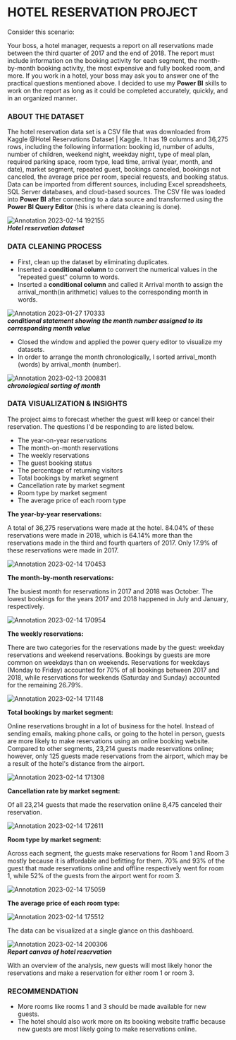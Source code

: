 # HOTEL RESERVATION PROJECT

Consider this scenario:

Your boss, a hotel manager, requests a report on all reservations made between the third quarter of 2017 and the end of 2018. The report must include information on the booking activity for each segment, the month-by-month booking activity, the most expensive and fully booked room, and more. If you work in a hotel, your boss may ask you to answer one of the practical questions mentioned above. I decided to use my **Power BI** skills to work on the report as long as it could be completed accurately, quickly, and in an organized manner.

### ABOUT THE DATASET

The hotel reservation data set is a CSV file that was downloaded from Kaggle @Hotel Reservations Dataset | Kaggle. It has 19 columns and 36,275 rows, including the following information: booking id, number of adults, number of children, weekend night, weekday night, type of meal plan, required parking space, room type, lead time, arrival (year, month, and date), market segment, repeated guest, bookings canceled, bookings not canceled, the average price per room, special requests, and booking status. Data can be imported from different sources, including Excel spreadsheets, SQL Server databases, and cloud-based sources. The CSV file was loaded into **Power BI** after connecting to a data source and transformed using the **Power BI Query Editor** (this is where data cleaning is done).

![Annotation 2023-02-14 192155](https://user-images.githubusercontent.com/119788228/219125551-e675c90f-d35d-4fa4-871f-15a26eae833f.png)  
***Hotel reservation dataset***

### DATA CLEANING PROCESS

- First, clean up the dataset by eliminating duplicates.
- Inserted a **conditional column** to convert the numerical values in the "repeated guest" column to words.
- Inserted a **conditional column** and called it Arrival month to assign the arrival_month(in arithmetic) values to the corresponding month in words.

![Annotation 2023-01-27 170333](https://user-images.githubusercontent.com/119788228/220158581-fe98d37d-e9a5-40ed-a2c3-bf4dbedda963.png)  
***conditional statement showing the month number assigned to its corresponding month value***

- Closed the window and applied the power query editor to visualize my datasets.
- In order to arrange the month chronologically, I sorted arrival_month (words) by arrival_month (number).

![Annotation 2023-02-13 200831](https://user-images.githubusercontent.com/119788228/220158993-0dabb67e-be0e-4f09-aa41-736bacb98eff.png)  
***chronological sorting of month***

### DATA VISUALIZATION & INSIGHTS

The project aims to forecast whether the guest will keep or cancel their reservation. The questions I'd be responding to are listed below.
- The year-on-year reservations
- The month-on-month reservations
- The weekly reservations
- The guest booking status
- The percentage of returning visitors
- Total bookings by market segment
- Cancellation rate by market segment
- Room type by market segment
- The average price of each room type

**The year-by-year reservations:**  

A total of 36,275 reservations were made at the hotel. 84.04% of these reservations were made in 2018, which is 64.14% more than the reservations made in the third and fourth quarters of 2017. Only 17.9% of these reservations were made in 2017.

![Annotation 2023-02-14 170453](https://user-images.githubusercontent.com/119788228/220160153-d9acb3ce-5226-4518-b049-6f5f8d11309e.png)

**The month-by-month reservations:**  

The busiest month for reservations in 2017 and 2018 was October. The lowest bookings for the years 2017 and 2018 happened in July and January, respectively.

![Annotation 2023-02-14 170954](https://user-images.githubusercontent.com/119788228/220160320-860de4e1-7dd9-4f30-9fc5-d00c5303fbaa.png)

**The weekly reservations:**  

There are two categories for the reservations made by the guest: weekday reservations and weekend reservations. Bookings by guests are more common on weekdays than on weekends. Reservations for weekdays (Monday to Friday) accounted for 70% of all bookings between 2017 and 2018, while reservations for weekends (Saturday and Sunday) accounted for the remaining 26.79%.

![Annotation 2023-02-14 171148](https://user-images.githubusercontent.com/119788228/220160479-46297d48-e14e-4e93-b596-5409f34872e2.png)

**Total bookings by market segment:**  

Online reservations brought in a lot of business for the hotel. Instead of sending emails, making phone calls, or going to the hotel in person, guests are more likely to make reservations using an online booking website. Compared to other segments, 23,214 guests made reservations online; however, only 125 guests made reservations from the airport, which may be a result of the hotel's distance from the airport.

![Annotation 2023-02-14 171308](https://user-images.githubusercontent.com/119788228/220160575-aada7021-a0da-44f2-a9d2-4d83bc8ab84c.png)

**Cancellation rate by market segment:**  

Of all 23,214 guests that made the reservation online 8,475 canceled their reservation.

![Annotation 2023-02-14 172611](https://user-images.githubusercontent.com/119788228/220160775-ff4b5bc5-2c82-4cb1-a650-d938d9b1d61f.png)

**Room type by market segment:**  

Across each segment, the guests make reservations for Room 1 and Room 3 mostly because it is affordable and befitting for them. 70% and 93% of the guest that made reservations online and offline respectively went for room 1, while 52% of the guests from the airport went for room 3.

![Annotation 2023-02-14 175059](https://user-images.githubusercontent.com/119788228/220160936-a2dd4e97-277f-4d7b-baca-56abf8c191ff.png)

**The average price of each room type:**  


![Annotation 2023-02-14 175512](https://user-images.githubusercontent.com/119788228/220161199-b6d5147d-340e-44e7-b053-528eb256a0c9.png)

The data can be visualized at a single glance on this dashboard.

![Annotation 2023-02-14 200306](https://user-images.githubusercontent.com/119788228/220161412-5a41564d-42dc-42aa-a890-cfd758a2dcaf.png)  
***Report canvas of hotel reservation***

With an overview of the analysis, new guests will most likely honor the reservations and make a reservation for either room 1 or room 3.

### RECOMMENDATION

- More rooms like rooms 1 and 3 should be made available for new guests. 
- The hotel should also work more on its booking website traffic because new guests are most likely going to make reservations online.








